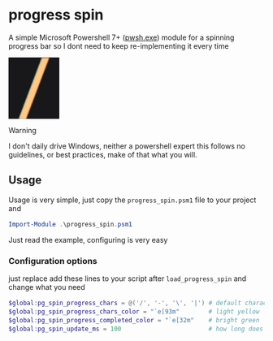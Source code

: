 # progress spin

A simple Microsoft Powershell 7+ ([pwsh.exe](https://learn.microsoft.com/en-us/powershell/scripting/install/installing-powershell-on-windows?view=powershell-7.5)) module for a spinning progress bar so I dont need to keep re-implementing it every time

<img align="center" src="readme/slash_spin.gif"/>

> [!WARNING]
> I don't daily drive Windows, neither a powershell expert
> this follows no guidelines, or best practices, make of that what you will.

## Usage

Usage is very simple, just copy the `progress_spin.psm1` file to your project and 
```powershell
Import-Module .\progress_spin.psm1 
```
Just read the example, configuring is very easy

### Configuration options

just replace add these lines to your script after `load_progress_spin` and change what you need

```ps1
$global:pg_spin_progress_chars = @('/', '-', '\', '|') # default character order, you can add more or less
$global:pg_spin_progress_chars_color = "`e[93m"        # light yellow
$global:pg_spin_progress_completed_color = "`e[32m"    # bright green
$global:pg_spin_update_ms = 100                        # how long does it take to update the char
```


